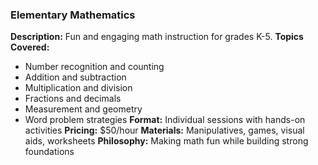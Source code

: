 ### Elementary Mathematics
**Description:** Fun and engaging math instruction for grades K-5.
**Topics Covered:**
- Number recognition and counting
- Addition and subtraction
- Multiplication and division
- Fractions and decimals
- Measurement and geometry
- Word problem strategies
**Format:** Individual sessions with hands-on activities
**Pricing:** $50/hour
**Materials:** Manipulatives, games, visual aids, worksheets
**Philosophy:** Making math fun while building strong foundations